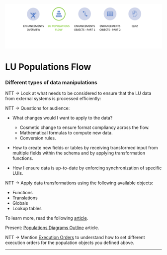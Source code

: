 
![](/academy/Training_Level_1/05_LU_Enhancements/images/EnhancementPopMapState.PNG)                                                    

#   LU Populations Flow

 

### Different types of data manipulations

NTT -> Look at what needs to be considered to ensure that the LU data from external systems is processed efficiently: 

NTT -> Questions for audience:

- What changes would I want to apply to the data?

  - Cosmetic change to ensure format compliancy across the flow.
  - Mathematical formulas to compute new data. 
  - Conversion rules. 

- How to create new fields or tables by receiving transformed input from multiple fields within the schema and by applying transformation functions.

- How I ensure data is up-to-date by enforcing synchronization of specific LUIs.

  

NTT -> Apply data transformations using the following available objects:

- Functions
- Translations
- Globals
- Lookup tables

To learn more, read the following [article](/articles/07_table_population/06_table_population_transformation_rules.md).


Present: 
[Populations Diagrams Outline](/articles/07_table_population/12_table_population_diagram_outline.md) article. 

NTT -> Mention [Execution Orders](/articles/07_table_population/13_LU_table_population_execution_order.md) to understand how to set different execution orders for the population objects you defined above. 



------

